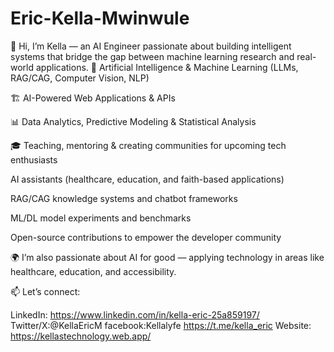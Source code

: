 # Eric-Kella-Mwinwule
👋 Hi, I’m Kella — an AI Engineer passionate about building intelligent systems that bridge the gap between machine learning research and real-world applications.
🤖 Artificial Intelligence & Machine Learning (LLMs, RAG/CAG, Computer Vision, NLP)

🏗️ AI-Powered Web Applications & APIs

📊 Data Analytics, Predictive Modeling & Statistical Analysis

🎓 Teaching, mentoring & creating communities for upcoming tech enthusiasts

AI assistants (healthcare, education, and faith-based applications)

RAG/CAG knowledge systems and chatbot frameworks

ML/DL model experiments and benchmarks

Open-source contributions to empower the developer community

🌍 I’m also passionate about AI for good — applying technology in areas like healthcare, education, and accessibility.

📫 Let’s connect:

LinkedIn: https://www.linkedin.com/in/kella-eric-25a859197/
Twitter/X:@KellaEricM
facebook:Kellalyfe
https://t.me/kella_eric
Website: https://kellastechnology.web.app/
